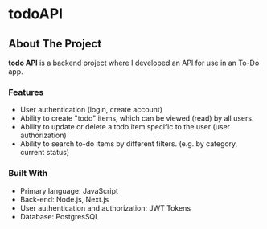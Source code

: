 # todoAPI

<!-- ABOUT THE PROJECT -->

## About The Project

**todo API** is a backend project where I developed an API for use in an To-Do app.

### Features

- User authentication (login, create account)
- Ability to create "todo" items, which can be viewed (read) by all users.
- Ability to update or delete a todo item specific to the user (user authorization)
- Ability to search to-do items by different filters. (e.g. by category, current status)

### Built With

- Primary language: JavaScript
- Back-end: Node.js, Next.js
- User authentication and authorization: JWT Tokens
- Database: PostgresSQL
